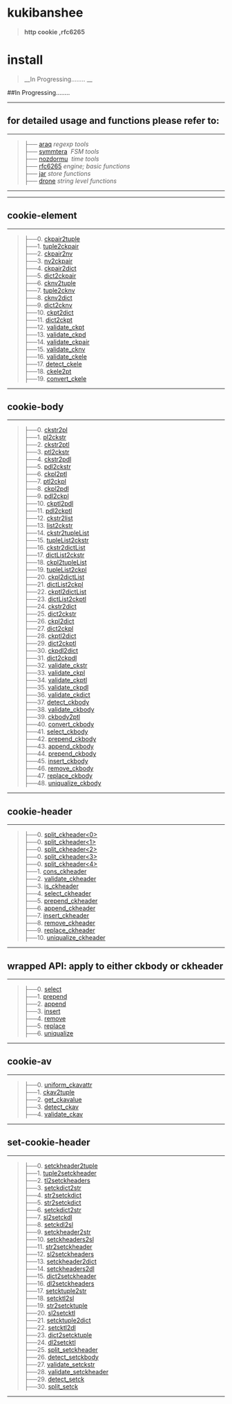 # kukibanshee
>__http cookie ,rfc6265__

# install
>__In Progressing........ __

##In Progressing........ 



------------------------------------------------
for detailed usage and functions please refer to:
-------------------------------------------------

------------------------------------------------------------------------------------
>├── [araq](kukibanshee/ReadMeDetailed/araq.md)  _regexp tools_  <br> 
├── [symmtera](kukibanshee/ReadMeDetailed/symmtera.md)  _FSM tools_ <br> 
├── [nozdormu](kukibanshee/ReadMeDetailed/nozdormu.md)  _time tools_<br> 
├── [rfc6265](kukibanshee/ReadMeDetailed/rfc6265.md)  _engine; basic functions_ <br>
├── [jar](kukibanshee/ReadMeDetailed/jar.md)   _store functions_ <br>
├── [drone](kukibanshee/ReadMeDetailed/drone.md)  _string level functions_ <br>

-----------------------------------------------------------------------------------




-----------------------------------------------------------------------

## cookie-element

-----------------------------------------------------------------------
>├──0. [ckpair2tuple](kukibanshee/Images/ckpair2tuple.0.png)  <br>
├──1. [tuple2ckpair](kukibanshee/Images/tuple2ckpair.0.png)  <br>
├──2. [ckpair2nv](kukibanshee/Images/ckpair2nv.0.png)  <br>
├──3. [nv2ckpair](kukibanshee/Images/nv2ckpair.0.png)  <br>
├──4. [ckpair2dict](kukibanshee/Images/ckpair2dict.0.png)  <br>
├──5. [dict2ckpair](kukibanshee/Images/dict2ckpair.0.png)  <br>
├──6. [cknv2tuple](kukibanshee/Images/cknv2tuple.0.png)  <br>
├──7. [tuple2cknv](kukibanshee/Images/tuple2cknv.0.png)  <br>
├──8. [cknv2dict](kukibanshee/Images/cknv2dict.0.png)  <br>
├──9. [dict2cknv](kukibanshee/Images/dict2cknv.0.png)  <br>
├──10. [ckpt2dict](kukibanshee/Images/ckpt2dict.0.png)  <br>
├──11. [dict2ckpt](kukibanshee/Images/dict2ckpt.0.png)  <br>
├──12. [validate_ckpt](kukibanshee/Images/validate_ckpt.0.png)  <br>
├──13. [validate_ckpd](kukibanshee/Images/validate_ckpd.0.png)  <br>
├──14. [validate_ckpair](kukibanshee/Images/validate_ckpair.0.png)  <br>
├──15. [validate_cknv](kukibanshee/Images/validate_cknv.0.png)  <br>
├──16. [validate_ckele](kukibanshee/Images/validate_ckele.0.png)  <br>
├──17. [detect_ckele](kukibanshee/Images/detect_ckele.0.png)  <br>
├──18. [ckele2pt](kukibanshee/Images/ckele2pt.0.png)  <br>
├──19. [convert_ckele](kukibanshee/Images/convert_ckele.0.png)  <br>



-----------------------------------------------------------------------

## cookie-body

-----------------------------------------------------------------------
>├──0. [ckstr2pl](kukibanshee/Images/ckstr2pl.0.png)  <br>
├──1. [pl2ckstr](kukibanshee/Images/pl2ckstr.0.png)  <br>
├──2. [ckstr2ptl](kukibanshee/Images/ckstr2ptl.0.png)  <br>
├──3. [ptl2ckstr](kukibanshee/Images/ptl2ckstr.0.png)  <br>
├──4. [ckstr2pdl](kukibanshee/Images/ckstr2pdl.0.png)  <br>
├──5. [pdl2ckstr](kukibanshee/Images/pdl2ckstr.0.png)  <br>
├──6. [ckpl2ptl](kukibanshee/Images/ckpl2ptl.0.png)  <br>
├──7. [ptl2ckpl](kukibanshee/Images/ptl2ckpl.0.png)  <br>
├──8. [ckpl2pdl](kukibanshee/Images/ckpl2pdl.0.png)  <br>
├──9. [pdl2ckpl](kukibanshee/Images/pdl2ckpl.0.png)  <br>
├──10. [ckptl2pdl](kukibanshee/Images/ckptl2pdl.0.png)  <br>
├──11. [pdl2ckptl](kukibanshee/Images/pdl2ckptl.0.png)  <br>
├──12. [ckstr2list](kukibanshee/Images/ckstr2list.0.png)  <br>
├──13. [list2ckstr](kukibanshee/Images/list2ckstr.0.png)  <br>
├──14. [ckstr2tupleList](kukibanshee/Images/ckstr2tupleList.0.png)  <br>
├──15. [tupleList2ckstr](kukibanshee/Images/tupleList2ckstr.0.png)  <br>
├──16. [ckstr2dictList](kukibanshee/Images/ckstr2dictList.0.png)  <br>
├──17. [dictList2ckstr](kukibanshee/Images/dictList2ckstr.0.png)  <br>
├──18. [ckpl2tupleList](kukibanshee/Images/ckpl2tupleList.0.png)  <br>
├──19. [tupleList2ckpl](kukibanshee/Images/tupleList2ckpl.0.png)  <br>
├──20. [ckpl2dictList](kukibanshee/Images/ckpl2dictList.0.png)  <br>
├──21. [dictList2ckpl](kukibanshee/Images/dictList2ckpl.0.png)  <br>
├──22. [ckptl2dictList](kukibanshee/Images/ckptl2dictList.0.png)  <br>
├──23. [dictList2ckptl](kukibanshee/Images/dictList2ckptl.0.png)  <br>
├──24. [ckstr2dict](kukibanshee/Images/ckstr2dict.0.png)  <br>
├──25. [dict2ckstr](kukibanshee/Images/dict2ckstr.0.png)  <br>
├──26. [ckpl2dict](kukibanshee/Images/ckpl2dict.0.png)  <br>
├──27. [dict2ckpl](kukibanshee/Images/dict2ckpl.0.png)  <br>
├──28. [ckptl2dict](kukibanshee/Images/ckptl2dict.0.png)  <br>
├──29. [dict2ckptl](kukibanshee/Images/dict2ckptl.0.png)  <br>
├──30. [ckpdl2dict](kukibanshee/Images/ckpdl2dict.0.png)  <br>
├──31. [dict2ckpdl](kukibanshee/Images/dict2ckpdl.0.png)  <br>
├──32. [validate_ckstr](kukibanshee/Images/validate_ckstr.0.png)  <br>
├──33. [validate_ckpl](kukibanshee/Images/validate_ckpl.0.png)  <br>
├──34. [validate_ckptl](kukibanshee/Images/validate_ckptl.0.png)  <br>
├──35. [validate_ckpdl](kukibanshee/Images/validate_ckpdl.0.png)  <br>
├──36. [validate_ckdict](kukibanshee/Images/validate_ckdict.0.png)  <br>
├──37. [detect_ckbody](kukibanshee/Images/detect_ckbody.0.png)  <br>
├──38. [validate_ckbody](kukibanshee/Images/validate_ckbody.0.png)  <br>
├──39. [ckbody2ptl](kukibanshee/Images/ckbody2ptl.0.png)  <br>
├──40. [convert_ckbody](kukibanshee/Images/convert_ckbody.0.png)  <br>
├──41. [select_ckbody](kukibanshee/Images/select_ckbody.0.png)  <br>
├──42. [prepend_ckbody](kukibanshee/Images/prepend_ckbody.0.png)  <br>
├──43. [append_ckbody](kukibanshee/Images/append_ckbody.0.png)  <br>
├──44. [prepend_ckbody](kukibanshee/Images/prepend_ckbody.0.png)  <br>
├──45. [insert_ckbody](kukibanshee/Images/insert_ckbody.0.png)  <br>
├──46. [remove_ckbody](kukibanshee/Images/remove_ckbody.0.png)  <br>
├──47. [replace_ckbody](kukibanshee/Images/replace_ckbody.0.png)  <br>
├──48. [uniqualize_ckbody](kukibanshee/Images/uniqualize_ckbody.0.png)  <br>

-----------------------------------------------------------------------

## cookie-header

-----------------------------------------------------------------------
>├──0. [split_ckheader\<0\>](kukibanshee/Images/split_ckheader.0.png)  <br>
├──0. [split_ckheader\<1\>](kukibanshee/Images/split_ckheader.1.png)  <br>
├──0. [split_ckheader\<2\>](kukibanshee/Images/split_ckheader.2.png)  <br>
├──0. [split_ckheader\<3\>](kukibanshee/Images/split_ckheader.3.png)  <br>
├──0. [split_ckheader\<4\>](kukibanshee/Images/split_ckheader.4.png)  <br>
├──1. [cons_ckheader](kukibanshee/Images/cons_ckheader.0.png)  <br>
├──2. [validate_ckheader](kukibanshee/Images/validate_ckheader.0.png)  <br>
├──3. [is_ckheader](kukibanshee/Images/is_ckheader.0.png)  <br>
├──4. [select_ckheader](kukibanshee/Images/select_ckheader.0.png)  <br>
├──5. [prepend_ckheader](kukibanshee/Images/prepend_ckheader.0.png)  <br>
├──6. [append_ckheader](kukibanshee/Images/append_ckheader.0.png)  <br>
├──7. [insert_ckheader](kukibanshee/Images/insert_ckheader.0.png)  <br>
├──8. [remove_ckheader](kukibanshee/Images/remove_ckheader.0.png)  <br>
├──9. [replace_ckheader](kukibanshee/Images/replace_ckheader.0.png)  <br>
├──10. [uniqualize_ckheader](kukibanshee/Images/uniqualize_ckheader.0.png)  <br>

------------------------------------------------------------------------------

## wrapped API: apply to either ckbody or ckheader
-----------------------------------------------------------
>├──0. [select](kukibanshee/Images/ckheader.0.png)  <br>
├──1. [prepend](kukibanshee/Images/ckheader.0.png)  <br>
├──2. [append](kukibanshee/Images/ckheader.0.png)  <br>
├──3. [insert](kukibanshee/Images/ckheader.0.png)  <br>
├──4. [remove](kukibanshee/Images/ckheader.0.png)  <br>
├──5. [replace](kukibanshee/Images/ckheader.0.png)  <br>
├──6. [uniqualize](kukibanshee/Images/ckheader.0.png)  <br>

------------------------------------------------------------

## cookie-av
----------------------------------------------------------------
>├──0. [uniform_ckavattr](kukibanshee/Images/uniform_ckavattr.0.png)  <br>
├──1. [ckav2tuple](kukibanshee/Images/ckav2tuple.0.png)  <br>
├──2. [get_ckavalue](kukibanshee/Images/get_ckavalue.0.png)  <br>
├──3. [detect_ckav](kukibanshee/Images/detect_ckav.0.png)  <br>
├──4. [validate_ckav](kukibanshee/Images/validate_ckav.0.png)  <br>



----------------------------------------------------------------

## set-cookie-header  
----------------------------------------------------------------------------
>├──0. [setckheader2tuple](kukibanshee/Images/setckheader2tuple.0.png)  <br>
├──1. [tuple2setckheader](kukibanshee/Images/setckheader2tuple.0.png)  <br>
├──2. [tl2setckheaders](kukibanshee/Images/tl2setckheaders.0.png)  <br>
├──3. [setckdict2str](kukibanshee/Images/setckdict2str.0.png)  <br>
├──4. [str2setckdict](kukibanshee/Images/str2setckdict.0.png)  <br>
├──5. [str2setckdict](kukibanshee/Images/str2setckdict.0.png)  <br>
├──6. [setckdict2str](kukibanshee/Images/setckdict2str.0.png)  <br>
├──7. [sl2setckdl](kukibanshee/Images/sl2setckdl.0.png)  <br>
├──8. [setckdl2sl](kukibanshee/Images/setckdl2sl.0.png)  <br>
├──9. [setckheader2str](kukibanshee/Images/setckheader2str.0.png)  <br>
├──10. [setckheaders2sl](kukibanshee/Images/setckheaders2sl.0.png)  <br>
├──11. [str2setckheader](kukibanshee/Images/str2setckheader.0.png)  <br>
├──12. [sl2setckheaders](kukibanshee/Images/sl2setckheaders.0.png)  <br>
├──13. [setckheader2dict](kukibanshee/Images/setckheader2dict.0.png)  <br>
├──14. [setckheaders2dl](kukibanshee/Images/setckheaders2dl.0.png)  <br>
├──15. [dict2setckheader](kukibanshee/Images/dict2setckheader.0.png)  <br>
├──16. [dl2setckheaders](kukibanshee/Images/dl2setckheaders.0.png)  <br>
├──17. [setcktuple2str](kukibanshee/Images/setcktuple2str.0.png)  <br>
├──18. [setcktl2sl](kukibanshee/Images/setcktl2sl.0.png)  <br>
├──19. [str2setcktuple](kukibanshee/Images/str2setcktuple.0.png)  <br>
├──20. [sl2setcktl](kukibanshee/Images/sl2setcktl.0.png)  <br>
├──21. [setcktuple2dict](kukibanshee/Images/setcktuple2dict.0.png)  <br>
├──22. [setcktl2dl](kukibanshee/Images/setcktl2dl.0.png)  <br>
├──23. [dict2setcktuple](kukibanshee/Images/dict2setcktuple.0.png)  <br>
├──24. [dl2setcktl](kukibanshee/Images/dl2setcktl.0.png)  <br>
├──25. [split_setckheader](kukibanshee/Images/split_setckheader.0.png)  <br>
├──26. [detect_setckbody](kukibanshee/Images/detect_setckbody.0.png)  <br>
├──27. [validate_setckstr](kukibanshee/Images/validate_setckstr.0.png)  <br>
├──28. [validate_setckheader](kukibanshee/Images/validate_setckheader.0.png)  <br>
├──29. [detect_setck](kukibanshee/Images/detect_setck.0.png)  <br>
├──30. [split_setck](kukibanshee/Images/split_setck.0.png)  <br>


----------------------------------------------------------------------------------

